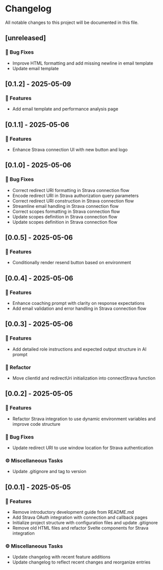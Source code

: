 # Changelog

All notable changes to this project will be documented in this file.

## [unreleased]

### 🐛 Bug Fixes

- Improve HTML formatting and add missing newline in email template
- Update email template

## [0.1.2] - 2025-05-09

### 🚀 Features

- Add email template and performance analysis page

## [0.1.1] - 2025-05-06

### 🚀 Features

- Enhance Strava connection UI with new button and logo

## [0.1.0] - 2025-05-06

### 🐛 Bug Fixes

- Correct redirect URI formatting in Strava connection flow
- Encode redirect URI in Strava authorization query parameters
- Correct redirect URI construction in Strava connection flow
- Streamline email handling in Strava connection flow
- Correct scopes formatting in Strava connection flow
- Update scopes definition in Strava connection flow
- Update scopes definition in Strava connection flow

## [0.0.5] - 2025-05-06

### 🚀 Features

- Conditionally render resend button based on environment

## [0.0.4] - 2025-05-06

### 🚀 Features

- Enhance coaching prompt with clarity on response expectations
- Add email validation and error handling in Strava connection flow

## [0.0.3] - 2025-05-06

### 🚀 Features

- Add detailed role instructions and expected output structure in AI prompt

### 🚜 Refactor

- Move clientId and redirectUri initialization into connectStrava function

## [0.0.2] - 2025-05-05

### 🚀 Features

- Refactor Strava integration to use dynamic environment variables and improve code structure

### 🐛 Bug Fixes

- Update redirect URI to use window location for Strava authentication

### ⚙️ Miscellaneous Tasks

- Update .gitignore and tag to version

## [0.0.1] - 2025-05-05

### 🚀 Features

- Remove introductory development guide from README.md
- Add Strava OAuth integration with connection and callback pages
- Initialize project structure with configuration files and update .gitignore
- Remove old HTML files and refactor Svelte components for Strava integration

### ⚙️ Miscellaneous Tasks

- Update changelog with recent feature additions
- Update changelog to reflect recent changes and reorganize entries

<!-- generated by git-cliff -->
